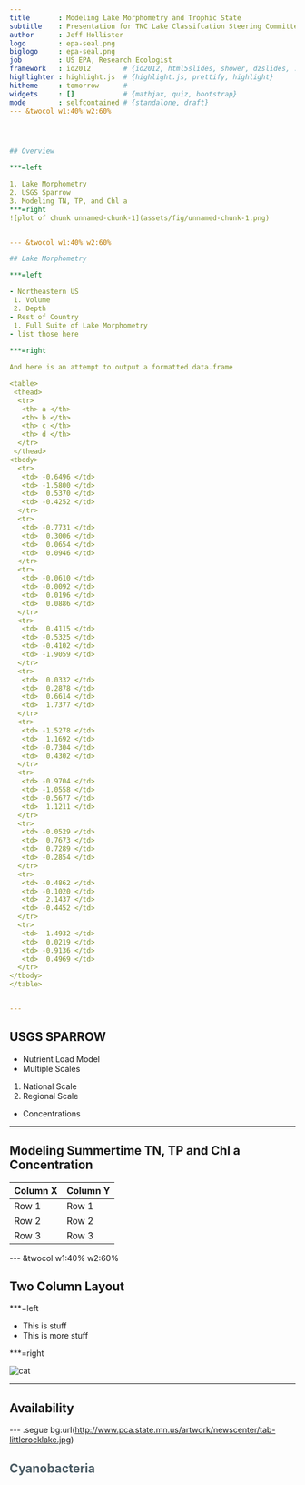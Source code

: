 ```yaml
---
title       : Modeling Lake Morphometry and Trophic State
subtitle    : Presentation for TNC Lake Classifcation Steering Committee
author      : Jeff Hollister
logo        : epa-seal.png
biglogo     : epa-seal.png
job         : US EPA, Research Ecologist
framework   : io2012        # {io2012, html5slides, shower, dzslides, ...}
highlighter : highlight.js  # {highlight.js, prettify, highlight}
hitheme     : tomorrow      # 
widgets     : []            # {mathjax, quiz, bootstrap}
mode        : selfcontained # {standalone, draft}
--- &twocol w1:40% w2:60%




## Overview

***=left

1. Lake Morphometry
2. USGS Sparrow
3. Modeling TN, TP, and Chl a 
***=right
![plot of chunk unnamed-chunk-1](assets/fig/unnamed-chunk-1.png) 


--- &twocol w1:40% w2:60% 

## Lake Morphometry

***=left

- Northeastern US
 1. Volume
 2. Depth
- Rest of Country
 1. Full Suite of Lake Morphometry
- list those here
 
***=right

And here is an attempt to output a formatted data.frame

<table>
 <thead>
  <tr>
   <th> a </th>
   <th> b </th>
   <th> c </th>
   <th> d </th>
  </tr>
 </thead>
<tbody>
  <tr>
   <td> -0.6496 </td>
   <td> -1.5800 </td>
   <td>  0.5370 </td>
   <td> -0.4252 </td>
  </tr>
  <tr>
   <td> -0.7731 </td>
   <td>  0.3006 </td>
   <td>  0.0654 </td>
   <td>  0.0946 </td>
  </tr>
  <tr>
   <td> -0.0610 </td>
   <td> -0.0092 </td>
   <td>  0.0196 </td>
   <td>  0.0886 </td>
  </tr>
  <tr>
   <td>  0.4115 </td>
   <td> -0.5325 </td>
   <td> -0.4102 </td>
   <td> -1.9059 </td>
  </tr>
  <tr>
   <td>  0.0332 </td>
   <td>  0.2878 </td>
   <td>  0.6614 </td>
   <td>  1.7377 </td>
  </tr>
  <tr>
   <td> -1.5278 </td>
   <td>  1.1692 </td>
   <td> -0.7304 </td>
   <td>  0.4302 </td>
  </tr>
  <tr>
   <td> -0.9704 </td>
   <td> -1.0558 </td>
   <td> -0.5677 </td>
   <td>  1.1211 </td>
  </tr>
  <tr>
   <td> -0.0529 </td>
   <td>  0.7673 </td>
   <td>  0.7289 </td>
   <td> -0.2854 </td>
  </tr>
  <tr>
   <td> -0.4862 </td>
   <td> -0.1020 </td>
   <td>  2.1437 </td>
   <td> -0.4452 </td>
  </tr>
  <tr>
   <td>  1.4932 </td>
   <td>  0.0219 </td>
   <td> -0.9136 </td>
   <td>  0.4969 </td>
  </tr>
</tbody>
</table>


---
```


## USGS SPARROW

- Nutrient Load Model
- Multiple Scales
 1. National Scale
 2. Regional Scale
- Concentrations

---

## Modeling Summertime TN, TP and Chl a Concentration

Column X | Column Y
---------|----------
Row 1    | Row 1
Row 2    | Row 2
Row 3    | Row 3

--- &twocol w1:40% w2:60%

## Two Column Layout   



***=left

- This is stuff
- This is more stuff

***=right

![cat](http://www.funnycatpix.com/_pics/This_Is_Soooo_Boring.jpg)

---

## Availability

--- .segue bg:url(http://www.pca.state.mn.us/artwork/newscenter/tab-littlerocklake.jpg)

<hgroup>
  <h2 style="color:#4A5B64">Cyanobacteria</h2>
</hgroup>






